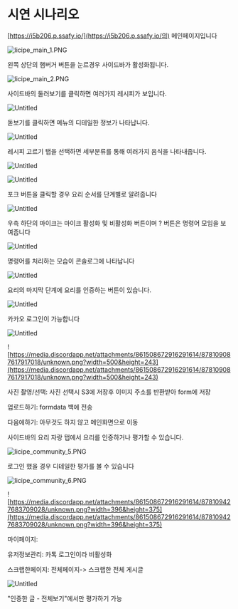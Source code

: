# 시연 시나리오

[https://i5b206.p.ssafy.io/](https://i5b206.p.ssafy.io/의) 메인페이지입니다

![licipe_main_1.PNG](%E1%84%89%E1%85%B5%E1%84%8B%E1%85%A7%E1%86%AB%20%E1%84%89%E1%85%B5%E1%84%82%E1%85%A1%E1%84%85%E1%85%B5%E1%84%8B%E1%85%A9%2046c08a03c9954586b06cdc4379baacc9/licipe_main_1.png)

왼쪽 상단의 햄버거 버튼을 눈르경우 사이드바가 활성화됩니다.

![licipe_main_2.PNG](%E1%84%89%E1%85%B5%E1%84%8B%E1%85%A7%E1%86%AB%20%E1%84%89%E1%85%B5%E1%84%82%E1%85%A1%E1%84%85%E1%85%B5%E1%84%8B%E1%85%A9%2046c08a03c9954586b06cdc4379baacc9/licipe_main_2.png)

사이드바의 둘러보기를 클릭하면 여러가지 레시피가 보입니다. 

![Untitled](%E1%84%89%E1%85%B5%E1%84%8B%E1%85%A7%E1%86%AB%20%E1%84%89%E1%85%B5%E1%84%82%E1%85%A1%E1%84%85%E1%85%B5%E1%84%8B%E1%85%A9%2046c08a03c9954586b06cdc4379baacc9/Untitled.png)

돋보기를 클릭하면 메뉴의 디테일한 정보가 나타납니다.

![Untitled](%E1%84%89%E1%85%B5%E1%84%8B%E1%85%A7%E1%86%AB%20%E1%84%89%E1%85%B5%E1%84%82%E1%85%A1%E1%84%85%E1%85%B5%E1%84%8B%E1%85%A9%2046c08a03c9954586b06cdc4379baacc9/Untitled%201.png)

레시피 고르기 탭을 선택하면 세부분류를 통해 여러가지 음식을 나타내줍니다.

![Untitled](%E1%84%89%E1%85%B5%E1%84%8B%E1%85%A7%E1%86%AB%20%E1%84%89%E1%85%B5%E1%84%82%E1%85%A1%E1%84%85%E1%85%B5%E1%84%8B%E1%85%A9%2046c08a03c9954586b06cdc4379baacc9/Untitled%202.png)

![Untitled](%E1%84%89%E1%85%B5%E1%84%8B%E1%85%A7%E1%86%AB%20%E1%84%89%E1%85%B5%E1%84%82%E1%85%A1%E1%84%85%E1%85%B5%E1%84%8B%E1%85%A9%2046c08a03c9954586b06cdc4379baacc9/Untitled%203.png)

포크 버튼을 클릭할 경우 요리 순서를 단계별로 알려줍니다

![Untitled](%E1%84%89%E1%85%B5%E1%84%8B%E1%85%A7%E1%86%AB%20%E1%84%89%E1%85%B5%E1%84%82%E1%85%A1%E1%84%85%E1%85%B5%E1%84%8B%E1%85%A9%2046c08a03c9954586b06cdc4379baacc9/Untitled%204.png)

우측 하단의 마이크는 마이크 활성화 및 비활성화 버튼이며 ? 버튼은 명령어 모임을 보여줍니다

![Untitled](%E1%84%89%E1%85%B5%E1%84%8B%E1%85%A7%E1%86%AB%20%E1%84%89%E1%85%B5%E1%84%82%E1%85%A1%E1%84%85%E1%85%B5%E1%84%8B%E1%85%A9%2046c08a03c9954586b06cdc4379baacc9/Untitled%205.png)

명령어를 처리하는 모습이 콘솔로그에 나타납니다

![Untitled](%E1%84%89%E1%85%B5%E1%84%8B%E1%85%A7%E1%86%AB%20%E1%84%89%E1%85%B5%E1%84%82%E1%85%A1%E1%84%85%E1%85%B5%E1%84%8B%E1%85%A9%2046c08a03c9954586b06cdc4379baacc9/Untitled%206.png)

요리의 마지막 단계에 요리를 인증하는 버튼이 있습니다.

![Untitled](%E1%84%89%E1%85%B5%E1%84%8B%E1%85%A7%E1%86%AB%20%E1%84%89%E1%85%B5%E1%84%82%E1%85%A1%E1%84%85%E1%85%B5%E1%84%8B%E1%85%A9%2046c08a03c9954586b06cdc4379baacc9/Untitled%207.png)

카카오 로그인이 가능합니다

![Untitled](%E1%84%89%E1%85%B5%E1%84%8B%E1%85%A7%E1%86%AB%20%E1%84%89%E1%85%B5%E1%84%82%E1%85%A1%E1%84%85%E1%85%B5%E1%84%8B%E1%85%A9%2046c08a03c9954586b06cdc4379baacc9/Untitled%208.png)

![https://media.discordapp.net/attachments/861508672916291614/878109087617917018/unknown.png?width=500&height=243](https://media.discordapp.net/attachments/861508672916291614/878109087617917018/unknown.png?width=500&height=243)

사진 촬영/선택: 사진 선택시 S3에 저장후 이미지 주소를 반환받아 form에 저장

업로드하기: formdata 백에 전송

다음에하기: 아무것도 하지 않고 메인화면으로 이동

사이드바의 요리 자랑 탭에서 요리를 인증하거나 평가할 수 있습니다.

![licipe_community_5.PNG](%E1%84%89%E1%85%B5%E1%84%8B%E1%85%A7%E1%86%AB%20%E1%84%89%E1%85%B5%E1%84%82%E1%85%A1%E1%84%85%E1%85%B5%E1%84%8B%E1%85%A9%2046c08a03c9954586b06cdc4379baacc9/licipe_community_5.png)

로그인 했을 경우 디테일한 평가를 볼 수 있습니다

![licipe_community_6.PNG](%E1%84%89%E1%85%B5%E1%84%8B%E1%85%A7%E1%86%AB%20%E1%84%89%E1%85%B5%E1%84%82%E1%85%A1%E1%84%85%E1%85%B5%E1%84%8B%E1%85%A9%2046c08a03c9954586b06cdc4379baacc9/licipe_community_6.png)

![https://media.discordapp.net/attachments/861508672916291614/878109427683709028/unknown.png?width=396&height=375](https://media.discordapp.net/attachments/861508672916291614/878109427683709028/unknown.png?width=396&height=375)

마이페이지:

유저정보관리: 카톡 로그인이라 비활성화

스크랩한페이지: 전체페이지-> 스크랩한 전체 게시글

![Untitled](%E1%84%89%E1%85%B5%E1%84%8B%E1%85%A7%E1%86%AB%20%E1%84%89%E1%85%B5%E1%84%82%E1%85%A1%E1%84%85%E1%85%B5%E1%84%8B%E1%85%A9%2046c08a03c9954586b06cdc4379baacc9/Untitled%209.png)

"인증한 글 - 전체보기"에서만 평가하기 가능